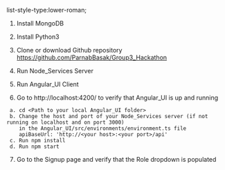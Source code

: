 list-style-type:lower-roman;

1. Install MongoDB
  

2. Install Python3
    

3. Clone or download Github repository https://github.com/ParnabBasak/Group3_Hackathon

4. Run Node_Services Server
   
5. Run Angular_UI Client
   
6. Go to http://localhost:4200/ to verify that Angular_UI is up and running
  ```
   a. cd <Path to your local Angular_UI folder>
   b. Change the host and port of your Node_Services server (if not running on localhost and on port 3000) 
      in the Angular_UI/src/environments/environment.ts file 
      apiBaseUrl: 'http://<your host>:<your port>/api' 
   c. Run npm install
   d. Run npm start
   ```

7. Go to the Signup page and verify that the Role dropdown is populated
           
          


